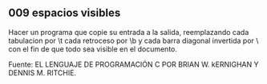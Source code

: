 ## 009 espacios visibles

Hacer un programa que copie su entrada a la salida, reemplazando cada tabulacion por \t cada retroceso por \b y cada barra diagonal invertida por \\ con el fin de que todo sea visible en el documento.

Fuente: EL LENGUAJE DE PROGRAMACIÓN C POR BRIAN W. kERNIGHAN Y DENNIS M. RITCHIE.